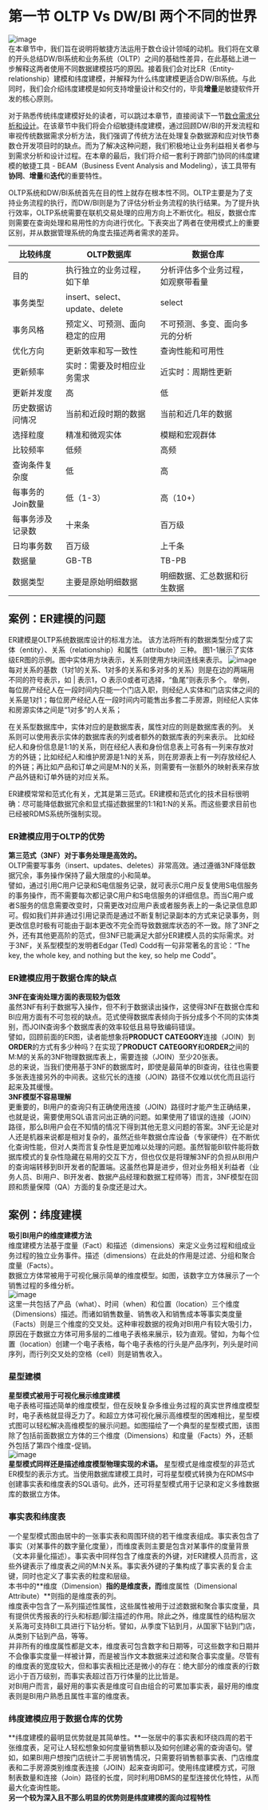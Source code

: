 # 第一节 OLTP Vs DW/BI 两个不同的世界
![image](https://user-images.githubusercontent.com/20431533/111724176-c0c14000-889f-11eb-8265-314d8f502618.png)   
在本章节中，我们旨在说明将敏捷方法运用于数仓设计领域的动机。我们将在文章的开头总结DW/BI系统和业务系统（OLTP）之间的基础性差异，在此基础上进一步解释这两者使用不同数据建模技巧的原因。接着我们会对比ER（Entity-relationship）建模和纬度建模，并解释为什么纬度建模更适合DW/BI系统。与此同时，我们会介绍纬度建模是如何支持增量设计和交付的，毕竟**增量**是敏捷软件开发的核心原则。   

对于熟悉传统纬度建模好处的读者，可以跳过本章节，直接阅读下一节[数仓需求分析和设计](https://github.com/linuxProber/agile-data-warehouse-design/tree/main)。在该章节中我们将会介绍敏捷纬度建模，通过回顾DW/BI的开发流程和审视传统数据需求分析方法，我们强调了传统方法在处理复杂数据源和应对快节奏数仓开发项目时的缺点。而为了解决这种问题，我们积极地让业务利益相关者参与到需求分析和设计过程。在本章的最后，我们将介绍一套利于跨部门协同的纬度建模的敏捷工具 - BEAM（Business Event Analysis and Modeling），该工具带有**协同**、**增量**和**迭代**的重要特性。

OLTP系统和DW/BI系统首先在目的性上就存在根本性不同。OLTP主要是为了支持业务流程的执行，而DW/BI则是为了评估分析业务流程的执行结果。为了提升执行效率，OLTP系统需要在联机交易处理的应用方向上不断优化。相反，数据仓库则需要在查询处理和易用性的方向进行优化。下表突出了两者在使用模式上的重要区别，并从数据管理系统的角度去描述两者需求的差异。   

| 比较纬度  | OLTP数据库 | 数据仓库 |
| ------------- | ------------- | -------- |
| 目的  | 执行独立的业务过程，如下单  | 分析评估多个业务过程，如观察带看量 |
| 事务类型  | insert、select、update、delete |  select |
| 事务风格  | 预定义、可预测、面向稳定的应用  |  不可预测、多变、面向多元的分析 |
| 优化方向  | 更新效率和写一致性  |  查询性能和可用性 |
| 更新频率  | 实时：需要及时相应业务需求  |  近实时：周期性更新 |
| 更新并发度  | 高  |  低 |
| 历史数据访问情况  | 当前和近段时期的数据  |  当前和近几年的数据 |
| 选择粒度  | 精准和微观实体  |  模糊和宏观群体 |
| 比较频率  | 低频  |  高频 |
| 查询条件复杂度  | 低  |  高 |
| 每事务的Join数量  | 低（1-3）  |  高（10+） |
| 每事务涉及记录数  | 十来条  |  百万级 |
| 日均事务数  | 百万级  |  上千条 |
| 数据量  | GB-TB  |  TB-PB |
| 数据类型  | 主要是原始明细数据  |  明细数据、汇总数据和衍生数据 |



## 案例：ER建模的问题
ER建模是OLTP系统数据库设计的标准方法。
该方法将所有的数据类型分成了实体（entity）、关系（relationship）和属性（attribute）三种。
图1-1展示了实体级ER图的示例。图中实体用方块表示，关系则使用方块间连线来表示。
![image](https://user-images.githubusercontent.com/20431533/111636369-5d99c400-8833-11eb-969a-18ab8bd780e1.png)      
每对关系的基数（1对1的关系、1对多的关系和多对多的关系）则是在边的两端用不同的符号表示，如 | 表示1，O 表示0或者可选择，“鱼尾”则表示多个。
举例，每位房产经纪人在一段时间内只能一个门店入职，则经纪人实体和门店实体之间的关系是1对1；每位房产经纪人在一段时间内可能售出多套二手房源，则经纪人实体和房源实体之间是“1对多”的人关系；

在关系型数据库中，实体对应的是数据库表，属性对应的则是数据库表的列。
关系则可以使用表示实体的数据库表的列或者额外的数据库表的列来表示。
比如经纪人和身份信息是1:1的关系，则在经纪人表和身份信息表上可各有一列来存放对方的外链；比如经纪人和维护房源是1:N的关系，则在房源表上有一列存放经纪人的外链；再比如产品和订单之间是M:N的关系，则需要有一张额外的映射表来存放产品外链和订单外链的对应关系。

ER建模常常和范式化有关，尤其是第三范式。ER建模和范式化的技术目标很明确：尽可能降低数据冗余和显式描述数据里的1:1和1:N的关系。而这些要求目前也已经被RDMS系统所强制实现。  

### ER建模应用于OLTP的优势 
**第三范式（3NF）对于事务处理是高效的。**      
OLTP需要写事务（insert、updates、deletes）非常高效。通过遵循3NF降低数据冗余，事务操作保持了最大限度的小和简单。   
譬如，通过引用C用户记录和S电信服务记录，就可表示C用户反复使用S电信服务的事务操作，而不需要每次都记录C用户和S电信服务的详细信息。而当C用户或者S服务的信息需要改变时，只需更改对应用户表或者服务表上的一条记录信息即可。假如我们并非通过引用记录而是通过不断复制记录副本的方式来记录事务，则更改信息时极有可能由于副本更改不完全而导致数据库状态的不一致。除了3NF之外，还有其他更高阶的范式，但3NF已能满足大部分ER建模人员的实际需求。对于3NF，关系型模型的发明者Edgar (Ted) Codd有一句非常著名的言论：“The key, the whole key, and nothing but the key, so help 
me Codd”。
 
### ER建模应用于数据仓库的缺点   
**3NF在查询处理方面的表现较为低效**       
虽然3NF有利于数据写入操作，但不利于数据读出操作，这使得3NF在数据仓库和BI应用方面有不可忽视的缺点。范式使得数据库表倾向于拆分成多个不同的实体类别，而JOIN查询多个数据库表的效率较低且易导致编码错误。   
譬如，回顾前面的ER图，读者能想象将**PRODUCT CATEGORY**连接（JOIN）到**ORDER**的方式有多少种吗？在实现了**PRODUCT CATEGORY**和**ORDER**之间的M:M的关系的3NF物理数据库表上，需要连接（JOIN）至少20张表。   
总的来说，当我们使用基于3NF的数据库时，即使是最简单的BI查询，往往也需要多张表连接另外的中间表。这些冗长的连接（JOIN）路径不仅难以优化而且运行起来及其缓慢。   
**3NF模型不容易理解**      
更重要的，BI用户的查询只有正确使用连接（JOIN）路径时才能产生正确结果，也就是说，需要使用SQL语言问出正确的问题。如果使用了错误的连接（JOIN）路径，那么BI用户会在不知情的情况下得到其他无意义问题的答案。3NF无论是对人还是机器来说都是相对复杂的，虽然近些年数据仓库设备（专家硬件）在不断优化查询性能，但对人类而言复杂性是更加难以处理的问题。虽然智能BI软件能将数据库模式的复杂性隐藏在易用的交互下方，但也仅仅是将理解3NF的负担从BI用户的查询端转移到BI开发者的配置端。这虽然也算是进步，但对业务相关利益者（业务人员、BI用户、BI开发者、数据产品经理和数据工程师等）而言，3NF模型在回顾和质量保障（QA）方面的复杂度还是过大。   
## 案例：纬度建模     
**吸引BI用户的维度建模方法**    
维度建模方法基于度量（Fact）和描述（dimensions）来定义业务过程和组成业务过程的独立业务事件。描述（dimensions）在此处的作用是过滤、分组和聚合度量（Facts）。   
数据立方体常被用于可视化展示简单的维度模型。如图，该数字立方体展示了一个销售过程的多维分析。   
![image](https://user-images.githubusercontent.com/20431533/111723614-c8ccb000-889e-11eb-9e6d-91ee88ee51e1.png)   
这里一共包括了产品（what）、时间（when）和位置（location）三个维度（Dimensions）描述。而诸如销售数量、销售收入和销售成本等事实类度量（Facts）则是三个维度的交叉处。这种审视数据的视角对BI用户有较大吸引力，原因在于数据立方体可用多层的二维电子表格来展示，较为直观。譬如，为每个位置（location）创建一个电子表格，每个电子表格的行头是产品序列，列头是时间序列，而行列交叉处的空格（cell）则是销售收入。   
### 星型建模      
**星型模式被用于可视化展示维度建模**   
电子表格可描述简单的维度模型，但在反映复杂多维业务过程的真实世界维度模型时，电子表格就显得乏力了。和超立方体可视化展示高维模型的困难相比，星型模式图可以轻松解决高维模型的展示问题。如图描绘了一个典型的星型模式图，该图除了包括前面数据立方体的三个维度（Dimensions）和度量（Facts）外，还额外包括了第四个维度-促销。   
![image](https://user-images.githubusercontent.com/20431533/111723700-f1ed4080-889e-11eb-9682-1e00f26a9a45.png)   
**星型模式同样还是描述维度模型物理实现的术语。**
星型模式是维度模型的非范式ER模型的表示方式。当使用数据库建模工具时，可将星型模式转换为在RDMS中创建事实表和维度表的SQL语句。此外，还可将星型模式用于记录和定义多维数据库的数据立方体。   
### 事实表和纬度表
一个星型模式图由居中的一张事实表和周围环绕的若干维度表组成。事实表包含了事实（对某事件的数字量化度量），而维度表则主要是包含对某事件的度量背景（文本非量化描述）。事实表中同样包含了维度表的外键，对ER建模人员而言，这些外键表示了维度表之间的M:N关系。事实表外键的子集构成了事实表的复合主键，同时也定义了事实表的粒度和层级。     
本书中的**维度（Dimension）**指的是维度表，而**维度属性（Dimensional Attribute）**则指的是维度表的列。   
维度表中包含了一系列描述性属性，这些属性被用于过滤数据和聚合事实度量，具有提供优秀报表的行头和标题/脚注描述的作用。除此之外，维度属性的结构层次关系海可支持BI工具进行下钻分析。譬如，从季度下钻到月，从国家下钻到门店，从类别下钻到产品，等等。   
并非所有的维度属性都是文本，维度表可包含数字和日期等，可这些数字和日期并不会像事实度量一样被计算，而是被当作文本数据来过滤和聚合事实度量。尽管有的维度表的宽度较大，但和事实表相比还是微小的存在：绝大部分的维度表的行数远小于百万级别，而事实表超过百万行体量的比比皆是。     
对BI用户而言，最好用的事实表是维度可自由组合的可累加事实表，最好用的维度表则是BI用户熟悉且属性丰富的维度表。   
### 纬度建模应用于数据仓库的优势
**纬度建模的最明显优势就是其简单性。**一张居中的事实表和环绕四周的若干张维度表，足可让人轻松想象如何度量销售额以及如何创建必需的查询语句。譬如，如果BI用户想按门店统计二手房销售情况，只需要将销售额事实表、门店维度表和二手房源类别维度表连接（JOIN）起来查询即可。使用纬度建模方式，可限制表数量和连接（Join）路径的长度，同时利用DBMS的星型连接优化特性，从而最大化查询性能。   
**另一个较为深入且不那么明显的优势则是纬度建模的面向过程特性**
